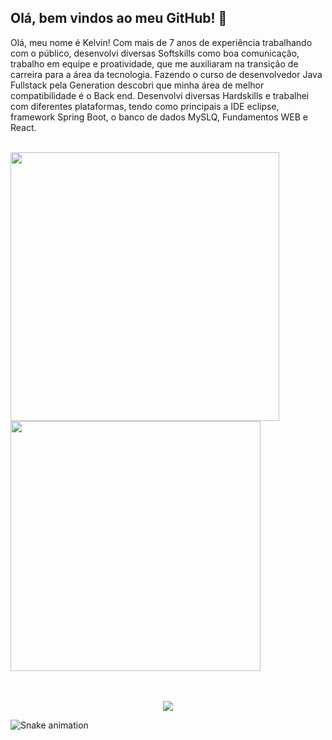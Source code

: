 <h2>Olá, bem vindos ao meu GitHub! 👋 </h2>

<p>Olá, meu nome é Kelvin! Com mais de 7 anos de experiência trabalhando com o público, desenvolvi diversas Softskills como boa comunicação, trabalho em equipe e proatividade, que me auxiliaram na transição de carreira para a área da tecnologia. Fazendo o curso de desenvolvedor Java Fullstack pela Generation descobri que minha área de melhor compatibilidade é o Back end. Desenvolvi diversas Hardskills e trabalhei com diferentes plataformas, tendo como principais a IDE eclipse, framework Spring Boot, o banco de dados MySLQ, Fundamentos WEB e React.</p>
<br>
<div>
  <img align="left" width="430px" src="https://github-readme-stats.vercel.app/api?username=KeelvinW&show_icons=true,css&layout=compact&theme=tokyonight" />
  <img width="400px" src="https://github-readme-stats.vercel.app/api/top-langs/?username=KeelvinW&layout=compact&theme=tokyonight" />
</div>
<br><br>
<p align="center">
  <img src="https://github-profile-trophy.vercel.app/?username=denervercosa&theme=dracula&row=2&no-bg=true&column=3&margin-w=15&margin-h=15" />
</p>

![Snake animation](https://github.com/KeelvinW/KeelvinW/blob/output/github-contribution-grid-snake.svg)
